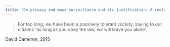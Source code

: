 ```yaml
---
title: "On privacy and mass surveillance and its justification: A recluse's charter"
---
```


> For too long, we have been a passively tolerant society, saying to our
> citizens 'as long as you obey the law, we will leave you alone'.

David Cameron, 2015
